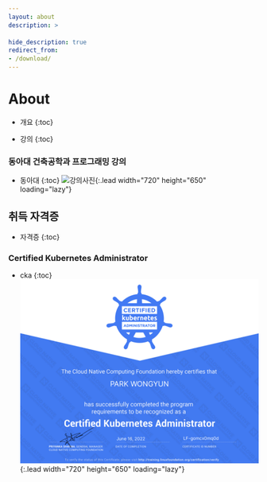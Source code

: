 ```yaml
---
layout: about
description: >

hide_description: true
redirect_from:
- /download/
---
```


# About

* 개요
{:toc}
<!--author-->


* 강의
{:toc}
### 동아대 건축공학과 프로그래밍 강의
* 동아대
{:toc}
![강의사진](/assets/img/blog/lecture.png){:.lead width="720" height="650" loading="lazy"}
## 취득 자격증
* 자격증
{:toc}

### Certified Kubernetes Administrator
* cka
{:toc}
![cka](/assets/img/blog/cka.PNG){:.lead width="720" height="650" loading="lazy"}